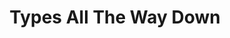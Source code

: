 ---
title: Types All The Way Down
event: Orange County Gophers Meetup
event-link: https://www.meetup.com/Orange-County-Gophers/events/243637130/
---